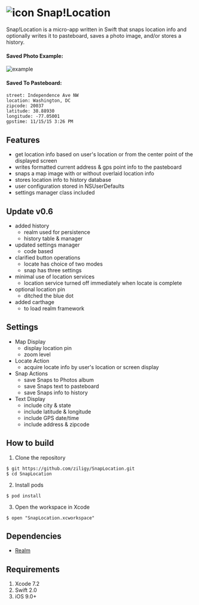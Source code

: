 # ![icon](https://raw.githubusercontent.com/ziligy/SnapLocation/master/snapLocation-github.png "icon") Snap!Location

Snap!Location is a micro-app written in Swift that snaps location info and optionally writes it to pasteboard, saves a photo image, and/or stores a history.

#### Saved Photo Example:

![example](https://raw.githubusercontent.com/ziligy/SnapLocation/master/SnapLocationPhotoExample.jpg "example")


#### Saved To Pasteboard:
```
street: Independence Ave NW
location: Washington, DC
zipcode: 20037
latitude: 38.88930
longitude: -77.05001
gpstime: 11/15/15 3:26 PM
```

## Features
- get location info based on user's location or from the center point of the displayed screen
- writes formatted current address & gps point info to the pasteboard
- snaps a map image with or without overlaid location info
- stores location info to history database
- user configuration stored in NSUserDefaults
- settings manager class included

## Update v0.6
- added history
    + realm used for persistence
    + history table & manager
- updated settings manager
    + code based
- clarified button operations
    + locate has choice of two modes
    + snap has three settings
- minimal use of location services
    + location service turned off immediately when locate is complete
- optional location pin
    + ditched the blue dot
- added carthage
    + to load realm framework

## Settings
- Map Display
    + display location pin
    + zoom level
- Locate Action
    + acquire locate info by user's location or screen display
- Snap Actions
    + save Snaps to Photos album
    + save Snaps text to pasteboard
    + save Snaps info to history
- Text Display
    + include city & state
    + include latitude & longitude
    + include GPS date/time
    + include address & zipcode

## How to build

1) Clone the repository

```
$ git https://github.com/ziligy/SnapLocation.git
$ cd SnapLocation
```

2) Install pods

```
$ pod install
```

3) Open the workspace in Xcode

```
$ open "SnapLocation.xcworkspace"
```

## Dependencies
- [Realm](https://github.com/realm/realm-cocoa)

## Requirements
1. Xcode 7.2
2. Swift 2.0
3. iOS 9.0+

